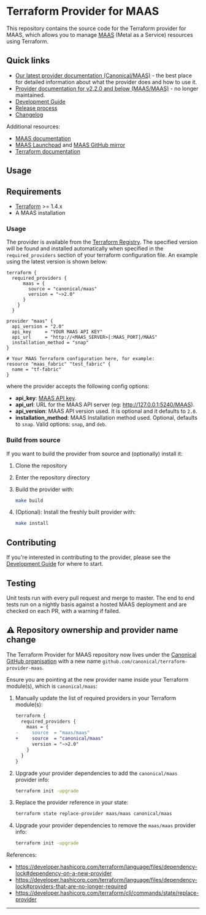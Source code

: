# Terraform Provider for MAAS

This repository contains the source code for the Terraform provider for MAAS, which allows you to manage [MAAS](https://maas.io/) (Metal as a Service) resources using Terraform.

## Quick links

- [Our latest provider documentation (Canonical/MAAS)](https://registry.terraform.io/providers/canonical/maas/latest/docs) - the best place    for detailed information about what the provider does and how to use it.
- [Provider documentation for v2.2.0 and below (MAAS/MAAS)](https://registry.terraform.io/providers/maas/maas/latest/docs) - no longer maintained.
- [Development Guide](DEVELOPMENT.md)
- [Release process](RELEASING.md)
- [Changelog](CHANGELOG.md)

Additional resources:
- [MAAS documentation](https://maas.io/docs)
- [MAAS Launchpad](https://launchpad.net/maas) and [MAAS GitHub mirror](https://github.com/canonical/maas)
- [Terraform documentation](https://www.terraform.io/docs)

## Usage
## Requirements

- [Terraform](https://www.terraform.io/downloads.html) >= 1.4.x
- A MAAS installation

### Usage

The provider is available from the [Terraform Registry](https://registry.terraform.io/providers/canonical/maas/latest). The specified version will be found and installed automatically when specified in the `required_providers` section of your terraform configuration file. An example using the latest version is shown below:

```hcl
terraform {
  required_providers {
      maas = {
        source = "canonical/maas"
        version = "~>2.0"
      }
    }
  }

provider "maas" {
  api_version = "2.0"
  api_key     = "YOUR MAAS API KEY"
  api_url     = "http://<MAAS_SERVER>[:MAAS_PORT]/MAAS"
  installation_method = "snap"
}

# Your MAAS Terraform configuration here, for example: 
resource "maas_fabric" "test_fabric" {
  name = "tf-fabric"
}

```

where the provider accepts the following config options:

- **api_key**: [MAAS API key](https://maas.io/docs/snap/3.0/cli/maas-cli#heading--log-in-required).
- **api_url**: URL for the MAAS API server (eg: <http://127.0.0.1:5240/MAAS>).
- **api_version**: MAAS API version used. It is optional and it defaults to `2.0`.
- **installation_method**: MAAS Installation method used. Optional, defaults to `snap`. Valid options: `snap`, and `deb`.


### Build from source

If you want to build the provider from source and (optionally) install it:

1. Clone the repository
2. Enter the repository directory
3. Build the provider with:

    ```sh
    make build
    ```

4. (Optional): Install the freshly built provider with:

    ```sh
    make install
    ```

## Contributing

If you're interested in contributing to the provider, please see the [Development Guide](DEVELOPMENT.md) for where to start.

## Testing

Unit tests run with every pull request and merge to master. The end to end tests run on a nightly basis against a hosted MAAS deployment and are checked on each PR, with a warning if failed.

## :warning: Repository ownership and provider name change

The Terraform Provider for MAAS repository now lives under the [Canonical GitHub organisation](https://github.com/canonical) with a new name `github.com/canonical/terraform-provider-maas`.

Ensure you are pointing at the new provider name inside your Terraform module(s), which is `canonical/maas`:

1. Manually update the list of required providers in your Terraform module(s):

    ```diff
    terraform {
      required_providers {
        maas = {
    -     source  = "maas/maas"
    +     source  = "canonical/maas"
          version = "~>2.0"
        }
      }
    }
    ```

2. Upgrade your provider dependencies to add the `canonical/maas` provider info:

    ```bash
    terraform init -upgrade
    ```

3. Replace the provider reference in your state:

    ```bash
    terraform state replace-provider maas/maas canonical/maas
    ```

4. Upgrade your provider dependencies to remove the `maas/maas` provider info:

    ```bash
    terraform init -upgrade
    ```

References:

- <https://developer.hashicorp.com/terraform/language/files/dependency-lock#dependency-on-a-new-provider>
- <https://developer.hashicorp.com/terraform/language/files/dependency-lock#providers-that-are-no-longer-required>
- <https://developer.hashicorp.com/terraform/cli/commands/state/replace-provider>

---

